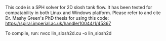 This code is a SPH solver for 2D slosh tank flow. It has been tested for compatability in both Linux and Windows platform. Please refer to and cite Dr. Mashy Green's PhD thesis for using this code: https://spiral.imperial.ac.uk/handle/10044/1/45367

To compile, run: nvcc lin_slosh2d.cu -o lin_slosh2d
